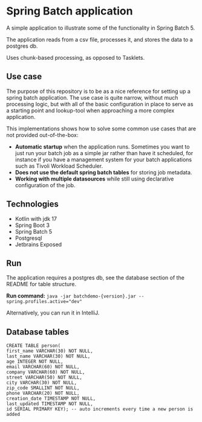 # Spring Batch application
A simple application to illustrate some of the functionality in Spring Batch 5.

The application reads from a csv file, processes it, and stores the data to a postgres db. 

Uses chunk-based processing, as opposed to Tasklets. 

## Use case
The purpose of this repository is to be as a nice reference for setting up a spring batch application. The use
case is quite narrow, without much processing logic, but with all of the basic configuration in place to serve as a
starting point and lookup-tool when approaching a more complex application. 

This implementations shows how to solve some common use cases that are not provided out-of-the-box:
- **Automatic startup** when the application runs. Sometimes you want to just run your batch job as a simple jar rather than have it scheduled, for instance if you have a management system for your batch applications such as Tivoli Workload Scheduler.
- **Does not use the default spring batch tables** for storing job metadata.
- **Working with multiple datasources** while still using declarative configuration of the job. 

## Technologies
- Kotlin with jdk 17
- Spring Boot 3
- Spring Batch 5
- Postgresql
- Jetbrains Exposed

## Run
The application requires a postgres db, see the database section of the README for table structure.

**Run command:**
``java -jar batchdemo-{version}.jar --spring.profiles.active="dev"``

Alternatively, you can run it in IntelliJ.

## Database tables

```roomsql
CREATE TABLE person(
first_name VARCHAR(30) NOT NULL,
last_name VARCHAR(30) NOT NULL,
age INTEGER NOT NULL,
email VARCHAR(60) NOT NULL,
company VARCHAR(60) NOT NULL,
street VARCHAR(50) NOT NULL,
city VARCHAR(30) NOT NULL,
zip_code SMALLINT NOT NULL,
phone VARCHAR(20) NOT NULL,
creation_date TIMESTAMP NOT NULL,
last_updated TIMESTAMP NOT NULL,
id SERIAL PRIMARY KEY); -- auto increments every time a new person is added
```
